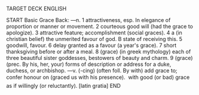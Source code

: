 TARGET DECK
ENGLISH

START
Basic
Grace
Back: —n. 1 attractiveness, esp. In elegance of proportion or manner or movement. 2 courteous good will (had the grace to apologize). 3 attractive feature; accomplishment (social graces). 4 a (in christian belief) the unmerited favour of god. B state of receiving this. 5 goodwill, favour. 6 delay granted as a favour (a year's grace). 7 short thanksgiving before or after a meal. 8 (grace) (in greek mythology) each of three beautiful sister goddesses, bestowers of beauty and charm. 9 (grace) (prec. By his, her, your) forms of description or address for a duke, duchess, or archbishop. —v. (-cing) (often foll. By with) add grace to; confer honour on (graced us with his presence).  with good (or bad) grace as if willingly (or reluctantly). [latin gratia]
END
